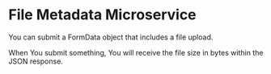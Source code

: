 # File Metadata Microservice

You can submit a FormData object that includes a file upload.

When You submit something, You will receive the file size in bytes within the JSON response.